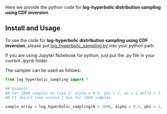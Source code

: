 Here we provide the python code for **log-hyperbolic distribution sampling using CDF inversion**. 

## Install and Usage
To use the code for **log-hyperbolic distribution sampling using CDF inversion**, please put [log_hyperbolic_sampling.py](https://github.com/lijingwang/GEOLSCI-240-ENERGY-240/blob/master/hw1/log_hyperbolic_sampling.py) into your python path. 

If you are using Jupyter Notebook for python, just put the *.py* file in your current *.ipynb* folder. 

The sampler can be used as follows:  
```python
from log_hyperbolic_sampling import *

## Example: 
## Get 1000 samples on Case 2: alpha = 0.5, phi = 1, mu = 1,delta = 1. 
## It should take around 1 min for 1000 samples. 

sample_array = log_hyperbolic_sampling(N = 1000, alpha = 0.3, phi = 1, mu = 1, delta = 1)
```
